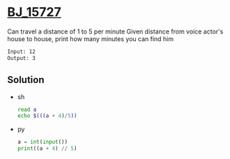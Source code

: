 # [BJ_15727](https://acmicpc.net/problem/15727)

Can travel a distance of 1 to 5 per minute
Given distance from voice actor's house to house, print how many minutes you can find him

```txt
Input: 12
Output: 3
```

## Solution

* sh

  ```sh
  read a
  echo $(((a + 4)/5))
  ```

* py

  ```py
  a = int(input())
  print((a + 4) // 5)
  ```
